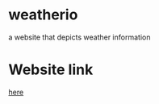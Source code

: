 # weatherio
 a website that depicts weather information

 # Website link
 [here](https://im-a-dweeb.github.io/weatherio/)
